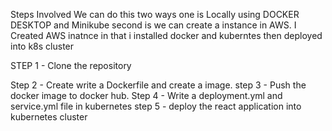 Steps Involved
We can do this two ways one is Locally using DOCKER DESKTOP and Minikube second is we can create a instance in AWS.
I Created AWS inatnce in that i installed docker and kuberntes then deployed into k8s cluster

STEP 1 - Clone the repository







Step 2 - Create write a Dockerfile and create a image.
step 3 - Push the docker image to docker hub.
Step 4 - Write a deployment.yml and service.yml file in kubernetes 
step 5 - deploy the react application into kubernetes cluster
